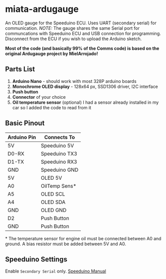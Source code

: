 # miata-ardugauge

An OLED gauge for the Speeduino ECU. Uses UART (secondary serial) for communication.
_NOTE:_ The gauge shares the same Serial port for communcations with Speeduino ECU and USB connection for programming. Disconnect from the ECU if you wish to upload the Arduino sketch.

**Most of the code (and basically 99% of the Comms code) is based on the original Ardugauge project by MielArrojado!**

## Parts List

1. **Arduino Nano** - should work with most 328P arduino boards
2. **Monochrome OLED display** - 128x64 px, SSD1306 driver, I2C interface
3. **Push button**
4. **Connector** of your choice
5. **Oil temperature sensor** (optional) I had a sensor already installed in my car so I added the code to read from it

## Basic Pinout

| Arduino Pin | Connects To   |
| ----------- | ------------- |
| 5V          | Speeduino 5V  |
| D0-RX       | Speeduino TX3 |
| D1-TX       | Speeduino RX3 |
| GND         | Speeduino GND |
| 5V          | OLED 5V       |
| A0          | OilTemp Sens* |
| A5          | OLED SCL      |
| A4          | OLED SDA      |
| GND         | OLED GND      |
| D2          | Push Button   |
| GND         | Push Button   |

\* The temperature sensor for engine oil must be connected between A0 and ground. A bias resistor must be added between 5V and A0.

## Speeduino Settings

Enable `Secondary Serial` only. [Speeduino Manual](https://wiki.speeduino.com/en/Secondary_Serial_IO_interface)
